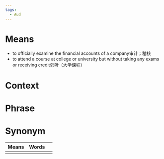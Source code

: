 ```yaml
---
tags:
  - Aud
---
```

# Means
- to officially examine the financial accounts of a company审计；稽核
- to attend a course at college or university but without taking any exams or receiving credit旁听（大学课程）
# Context

# Phrase

# Synonym
| Means | Words |     |
| ----- | ----- | --- |
|       |       |     |
